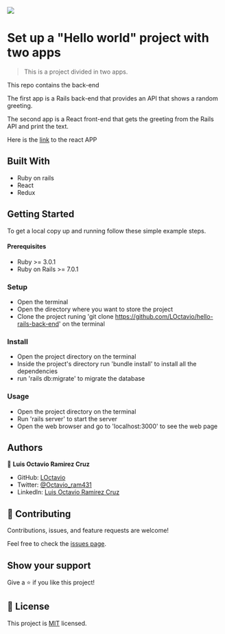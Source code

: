 ![](https://img.shields.io/badge/Microverse-blueviolet)

# Set up a "Hello world" project with two apps

> This is a project divided in two apps.

This repo contains the back-end

The first app is a Rails back-end that provides an API that shows a random greeting.

The second app is a React front-end that gets the greeting from the Rails API and print the text.

Here is the [link](https://github.com/LOctavio/hello-react-front-end/pull/1) to the react APP

## Built With

- Ruby on rails
- React
- Redux

## Getting Started

To get a local copy up and running follow these simple example steps.

#### Prerequisites

- Ruby >= 3.0.1 
- Ruby on Rails >= 7.0.1

### Setup

- Open the terminal
- Open the directory where you want to store the project
- Clone the project runing 'git clone https://github.com/LOctavio/hello-rails-back-end' on the terminal

### Install

- Open the project directory on the terminal
- Inside the project's directory run 'bundle install' to install all the dependencies
- run 'rails db:migrate' to migrate the database

### Usage

- Open the project directory on the terminal
- Run 'rails server' to start the server
- Open the web browser and go to 'localhost:3000' to see the web page


## Authors

👤 **Luis Octavio Ramirez Cruz**

- GitHub: [LOctavio](https://github.com/LOctavio)
- Twitter: [@Octavio_ram431](https://twitter.com/Octavio_ram431)
- LinkedIn: [Luis Octavio Ramirez Cruz](https://www.linkedin.com/in/luis-octavio-ramirez-cruz/)

## 🤝 Contributing

Contributions, issues, and feature requests are welcome!

Feel free to check the [issues page](https://github.com/LOctavio/hello-rails-back-end/issues).

## Show your support

Give a ⭐️ if you like this project!

## 📝 License

This project is [MIT](./MIT.md) licensed.
